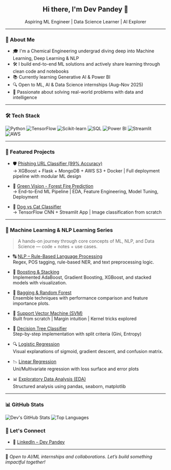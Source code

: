 
<h2 align="center">Hi there, I'm Dev Pandey 👋</h2>
<p align="center">
  Aspiring ML Engineer | Data Science Learner | AI Explorer  
</p>

---

### 🚀 About Me

- 🎓 I'm a Chemical Engineering undergrad diving deep into Machine Learning, Deep Learning & NLP
- 🛠️ I build end-to-end ML solutions and actively share learning through clean code and notebooks
- 📚 Currently learning Generative AI & Power BI
- 🔍 Open to ML, AI & Data Science internships (Aug–Nov 2025)
- 🌱 Passionate about solving real-world problems with data and intelligence

---

### 🛠 Tech Stack
![Python](https://img.shields.io/badge/Python-3776AB?style=flat&logo=python&logoColor=white)
![TensorFlow](https://img.shields.io/badge/TensorFlow-FF6F00?style=flat&logo=tensorflow&logoColor=white)
![Scikit-learn](https://img.shields.io/badge/Scikit--learn-F7931E?style=flat&logo=scikit-learn&logoColor=white)
![SQL](https://img.shields.io/badge/SQL-4479A1?style=flat&logo=postgresql&logoColor=white)
![Power BI](https://img.shields.io/badge/Power%20BI-F2C811?style=flat&logo=powerbi&logoColor=black)
![Streamlit](https://img.shields.io/badge/Streamlit-FF4B4B?style=flat&logo=streamlit&logoColor=white)
![AWS](https://img.shields.io/badge/AWS-232F3E?style=flat&logo=amazon-aws&logoColor=white)

---


### 🧠 Featured Projects

- 🛡️ [Phishing URL Classifier (99% Accuracy)](https://github.com/devpandey2010/FULL-STACK-MACHINE-LEARNING)  
  → XGBoost + Flask + MongoDB + AWS S3 + Docker | Full deployment pipeline with modular ML design  

- 🌿 [Green Vision - Forest Fire Prediction](https://github.com/devpandey2010/FULL-Stack-GreenVision-Machine-Learning-Project)  
  → End-to-End ML Pipeline | EDA, Feature Engineering, Model Tuning, Deployment

- 🐶 [Dog vs Cat Classifier](https://github.com/devpandey2010/dog-cat-classifier)  
  → TensorFlow CNN + Streamlit App | Image classification from scratch

---

### 📘 Machine Learning & NLP Learning Series

> A hands-on journey through core concepts of ML, NLP, and Data Science — code + notes + use cases.

- 🔠 [NLP – Rule-Based Language Processing](https://github.com/devpandey2010/NLP-NATURAL-LANGUAGE-PROCESSOR-)  
  Regex, POS tagging, rule-based NER, and text preprocessing logic.

- 🚀 [Boosting & Stacking](https://github.com/devpandey2010/BOOSTING-AND-STACKING)  
  Implemented AdaBoost, Gradient Boosting, XGBoost, and stacked models with visualization.

- 🌲 [Bagging & Random Forest](https://github.com/devpandey2010/BAGGING-RANDOM-fOREST-)  
  Ensemble techniques with performance comparison and feature importance plots.

- 🧠 [Support Vector Machine (SVM)](https://github.com/devpandey2010/Simple-Vector-Machine)  
  Built from scratch | Margin intuition | Kernel tricks explored

- 🌿 [Decision Tree Classifier](https://github.com/devpandey2010/DECISION-TREE)  
  Step-by-step implementation with split criteria (Gini, Entropy)

- 🔍 [Logistic Regression](https://github.com/devpandey2010/LOGISTIC-REGRESSION)  
  Visual explanations of sigmoid, gradient descent, and confusion matrix.

- 📉 [Linear Regression](https://github.com/devpandey2010/Regreesion)  
  Uni/Multivariate regression with loss surface and error plots

- 📊 [Exploratory Data Analysis (EDA)](https://github.com/devpandey2010/EXPLORATORY-DATA-ANALYSIS)  
  Structured analysis using pandas, seaborn, matplotlib

---

### 📊 GitHub Stats

![Dev's GitHub Stats](https://github-readme-stats.vercel.app/api?username=devpandey2010&show_icons=true&theme=radical)
![Top Languages](https://github-readme-stats.vercel.app/api/top-langs/?username=devpandey2010&layout=compact&theme=radical)



### 📌 Let's Connect

- 💼 [LinkedIn – Dev Pandey](https://www.linkedin.com/in/dev-pandey-a5871627a/)

---

🔭 *Open to AI/ML internships and collaborations. Let’s build something impactful together!*

